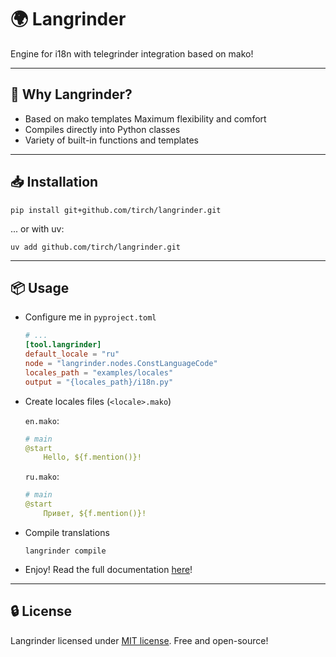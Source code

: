 # 🌍 Langrinder
Engine for i18n with telegrinder integration based on mako!

---

## 🤔 Why Langrinder?
- Based on mako templates
    Maximum flexibility and comfort
- Compiles directly into Python classes
- Variety of built-in functions and templates

---

## 📥 Installation
```shell
pip install git+github.com/tirch/langrinder.git
```
... or with uv:
```shell
uv add github.com/tirch/langrinder.git
```

---

## 📦 Usage
- Configure me in `pyproject.toml`
    ```toml
    # ...
    [tool.langrinder]
    default_locale = "ru"
    node = "langrinder.nodes.ConstLanguageCode"
    locales_path = "examples/locales"
    output = "{locales_path}/i18n.py"
    ```
- Create locales files (`<locale>.mako`)

    `en.mako`:
    ```yaml
    # main
    @start
        Hello, ${f.mention()}!
    ```
    `ru.mako`:
    ```yaml
    # main
    @start
        Привет, ${f.mention()}!
    ```
- Compile translations
    ```shell
    langrinder compile
    ```
- Enjoy! Read the full documentation [here](./docs/index.md)!

---

## 🔒 License
Langrinder licensed under [MIT license](LICENSE). Free and open-source!